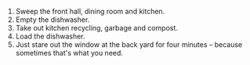 <!--
.. title: Five Things You Can Do In The Amount of Time it Takes a Cup of Tea to Brew
.. date: 2010-09-08 13:54:01
.. author: Amy Brown
-->

1. Sweep the front hall, dining room and kitchen.
2. Empty the dishwasher.
3. Take out kitchen recycling, garbage and compost.
4. Load the dishwasher.
5. Just stare out the window at the back yard for four minutes &ndash; 
because sometimes that's what you need.


